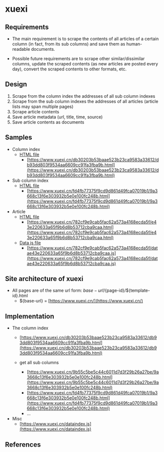 # xuexi

## Requirements

- The main requirement is to scrape the contents of all articles of a certain column (in fact, from its sub columns) and save them as human-readable documents.

- Possible future requirements are to scrape other similar/dissimilar columns, update the scraped contents (as new articles are posted every day), convert the scraped contents to other formats, etc.

## Design

1. Scrape from the column index the addresses of all sub column indexes
2. Scrape from the sub column indexes the addresses of all articles (article lists may span multiple pages)
3. Scrape article contents
4. Save article metadata (url, title, time, source)
5. Save article contents as documents

## Samples

- Column index
  - [HTML file](./samples/column-index.html)
    - [https://www.xuexi.cn/db30203b53baae523b23ca9583a33612/db93dd803f9534aa6609cc91fa3fba9b.html](https://www.xuexi.cn/db30203b53baae523b23ca9583a33612/db93dd803f9534aa6609cc91fa3fba9b.html)
- Sub column index
  - [HTML file](./samples/sub-column-index.html)
    - [https://www.xuexi.cn/fd4fb77375f9cd9d861d49fca07019b1/9a3668c13f6e303932b5e0e100fc248b.html](https://www.xuexi.cn/fd4fb77375f9cd9d861d49fca07019b1/9a3668c13f6e303932b5e0e100fc248b.html)
- Article
  - [HTML file](./samples/article.html)
    - [https://www.xuexi.cn/782cf9e9cab5fac62a573a4168ecda5f/e43e220633a65f9b6d8b53712cba9caa.html](https://www.xuexi.cn/782cf9e9cab5fac62a573a4168ecda5f/e43e220633a65f9b6d8b53712cba9caa.html)
  - [Data js file](./samples/article-data.js)
    - [https://www.xuexi.cn/782cf9e9cab5fac62a573a4168ecda5f/datae43e220633a65f9b6d8b53712cba9caa.js](https://www.xuexi.cn/782cf9e9cab5fac62a573a4168ecda5f/datae43e220633a65f9b6d8b53712cba9caa.js)

## Site architecture of xuexi

- All pages are of the same url form: ${base-url}/${page-id}/${template-id}.html
  - ${base-url} = [https://www.xuexi.cn/](https://www.xuexi.cn/)

## Implementation

- The column index
  - [https://www.xuexi.cn/db30203b53baae523b23ca9583a33612/db93dd803f9534aa6609cc91fa3fba9b.html](https://www.xuexi.cn/db30203b53baae523b23ca9583a33612/db93dd803f9534aa6609cc91fa3fba9b.html)

  - get all sub columns
    - [https://www.xuexi.cn/9b55c5be5c44c6011d7d3f29b26a27be/9a3668c13f6e303932b5e0e100fc248b.html](https://www.xuexi.cn/9b55c5be5c44c6011d7d3f29b26a27be/9a3668c13f6e303932b5e0e100fc248b.html)
    - [https://www.xuexi.cn/fd4fb77375f9cd9d861d49fca07019b1/9a3668c13f6e303932b5e0e100fc248b.html](https://www.xuexi.cn/fd4fb77375f9cd9d861d49fca07019b1/9a3668c13f6e303932b5e0e100fc248b.html)
    - ...
- Misc
  - [https://www.xuexi.cn/dataindex.js](https://www.xuexi.cn/dataindex.js)

## References
